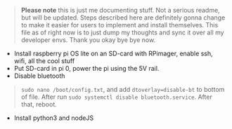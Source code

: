 > **Please note** this is just me documenting stuff. Not a serious readme, but will be updated. Steps described here are definitely gonna change to make it easier for users to implement and install themselves. This file as of right now is to just dump my thoughts and sync it over all my developer envs. Thank you okay bye bye now.

- Install raspberry pi OS lite on an SD-card with RPimager, enable ssh, wifi, all the cool stuff
- Put SD-card in pi 0, power the pi using the 5V rail.
- Disable bluetooth
> `sudo nano /boot/config.txt`, and add `dtoverlay=disable-bt` to bottom of file. After run `sudo systemctl disable bluetooth.service`. After that, reboot.
- Install python3 and nodeJS

